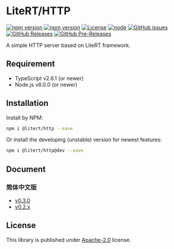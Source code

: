 # LiteRT/HTTP

[![npm version](https://img.shields.io/npm/v/@litert/http.svg?colorB=brightgreen)](https://www.npmjs.com/package/@litert/http "Stable Version")
[![npm version](https://img.shields.io/npm/v/@litert/http/dev.svg)](https://www.npmjs.com/package/@litert/http "Development Version")
[![License](https://img.shields.io/npm/l/@litert/http.svg?maxAge=2592000?style=plastic)](https://github.com/litert/http/blob/master/LICENSE)
[![node](https://img.shields.io/node/v/@litert/http.svg?colorB=brightgreen)](https://nodejs.org/dist/latest-v8.x/)
[![GitHub issues](https://img.shields.io/github/issues/litert/http.js.svg)](https://github.com/litert/http.js/issues)
[![GitHub Releases](https://img.shields.io/github/release/litert/http.js.svg)](https://github.com/litert/http.js/releases "Stable Release")
[![GitHub Pre-Releases](https://img.shields.io/github/release/litert/http.js/all.svg)](https://github.com/litert/http.js/releases "Pre-Release")

A simple HTTP server based on LiteRT framework.

## Requirement

- TypeScript v2.6.1 (or newer)
- Node.js v8.0.0 (or newer)

## Installation

Install by NPM:

```sh
npm i @litert/http --save
```

Or install the developing (unstable) version for newest features:

```sh
npm i @litert/http@dev --save
```

## Document

### 简体中文版

- [v0.3.0](./docs/zh-CN/index.md)
- [v0.2.x](https://github.com/litert/http.js/blob/v0.2.3/docs/zh-CN/index.md)

## License

This library is published under [Apache-2.0](./LICENSE) license.
